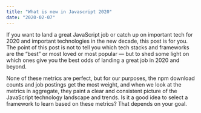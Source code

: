 ```yaml
---
title: "What is new in Javascript 2020"
date: "2020-02-07"
---
```


If you want to land a great JavaScript job or catch up on important tech for 2020 and important technologies in the new decade, this post is for you. The point of this post is not to tell you which tech stacks and frameworks are the “best” or most loved or most popular — but to shed some light on which ones give you the best odds of landing a great job in 2020 and beyond.

None of these metrics are perfect, but for our purposes, the npm download counts and job postings get the most weight, and when we look at the metrics in aggregate, they paint a clear and consistent picture of the JavaScript technology landscape and trends. Is it a good idea to select a framework to learn based on these metrics? That depends on your goal.